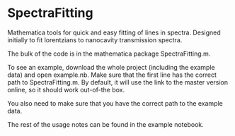 SpectraFitting
==============

Mathematica tools for quick and easy fitting of lines in spectra. Designed initially to fit lorentzians to nanocavity transmission spectra.

The bulk of the code is in the mathematica package SpectraFitting.m.

To see an example, download the whole project (including the example data) and open example.nb. Make sure that the first line has the correct path to SpectraFitting.m. By default, it will use the link to the master version online, so it should work out-of-the box.

You also need to make sure that you have the correct path to the example data.

The rest of the usage notes can be found in the example notebook.
